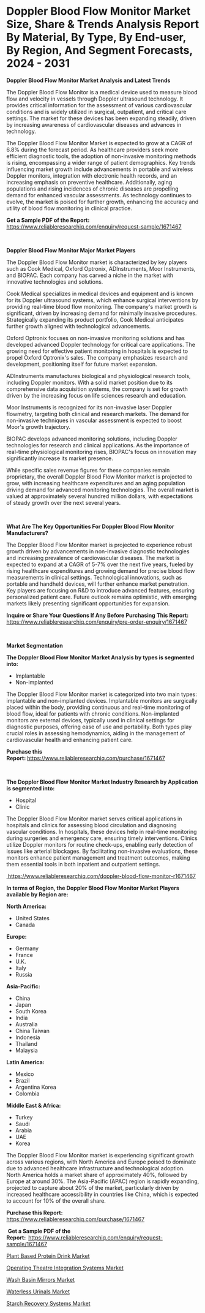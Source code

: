 <p><h1>Doppler Blood Flow Monitor Market Size, Share & Trends Analysis Report By Material, By Type, By End-user, By Region, And Segment Forecasts, 2024 - 2031</h1></p><p><strong>Doppler Blood Flow Monitor Market Analysis and Latest Trends</strong></p>
<p><p>The Doppler Blood Flow Monitor is a medical device used to measure blood flow and velocity in vessels through Doppler ultrasound technology. It provides critical information for the assessment of various cardiovascular conditions and is widely utilized in surgical, outpatient, and critical care settings. The market for these devices has been expanding steadily, driven by increasing awareness of cardiovascular diseases and advances in technology. </p><p>The Doppler Blood Flow Monitor Market is expected to grow at a CAGR of 6.8% during the forecast period. As healthcare providers seek more efficient diagnostic tools, the adoption of non-invasive monitoring methods is rising, encompassing a wider range of patient demographics. Key trends influencing market growth include advancements in portable and wireless Doppler monitors, integration with electronic health records, and an increasing emphasis on preventive healthcare. Additionally, aging populations and rising incidences of chronic diseases are propelling demand for enhanced vascular assessments. As technology continues to evolve, the market is poised for further growth, enhancing the accuracy and utility of blood flow monitoring in clinical practice.</p></p>
<p><strong>Get a Sample PDF of the Report:&nbsp;</strong> <a href="https://www.reliableresearchiq.com/enquiry/request-sample/1671467?utm_campaign=99&utm_medium=2&utm_source=Github&utm_content=ia&utm_term=10102024&utm_id=doppler-blood-flow-monitor">https://www.reliableresearchiq.com/enquiry/request-sample/1671467</a></p>
<p>&nbsp;</p>
<p><strong>Doppler Blood Flow Monitor Major Market Players</strong></p>
<p><p>The Doppler Blood Flow Monitor market is characterized by key players such as Cook Medical, Oxford Optronix, ADInstruments, Moor Instruments, and BIOPAC. Each company has carved a niche in the market with innovative technologies and solutions.</p><p>Cook Medical specializes in medical devices and equipment and is known for its Doppler ultrasound systems, which enhance surgical interventions by providing real-time blood flow monitoring. The company's market growth is significant, driven by increasing demand for minimally invasive procedures. Strategically expanding its product portfolio, Cook Medical anticipates further growth aligned with technological advancements.</p><p>Oxford Optronix focuses on non-invasive monitoring solutions and has developed advanced Doppler technology for critical care applications. The growing need for effective patient monitoring in hospitals is expected to propel Oxford Optronix's sales. The company emphasizes research and development, positioning itself for future market expansion.</p><p>ADInstruments manufactures biological and physiological research tools, including Doppler monitors. With a solid market position due to its comprehensive data acquisition systems, the company is set for growth driven by the increasing focus on life sciences research and education. </p><p>Moor Instruments is recognized for its non-invasive laser Doppler flowmetry, targeting both clinical and research markets. The demand for non-invasive techniques in vascular assessment is expected to boost Moor's growth trajectory.</p><p>BIOPAC develops advanced monitoring solutions, including Doppler technologies for research and clinical applications. As the importance of real-time physiological monitoring rises, BIOPAC's focus on innovation may significantly increase its market presence.</p><p>While specific sales revenue figures for these companies remain proprietary, the overall Doppler Blood Flow Monitor market is projected to grow, with increasing healthcare expenditures and an aging population driving demand for advanced monitoring technologies. The overall market is valued at approximately several hundred million dollars, with expectations of steady growth over the next several years.</p></p>
<p>&nbsp;</p>
<p><strong>What Are The Key Opportunities For Doppler Blood Flow Monitor Manufacturers?</strong></p>
<p><p>The Doppler Blood Flow Monitor market is projected to experience robust growth driven by advancements in non-invasive diagnostic technologies and increasing prevalence of cardiovascular diseases. The market is expected to expand at a CAGR of 5-7% over the next five years, fueled by rising healthcare expenditures and growing demand for precise blood flow measurements in clinical settings. Technological innovations, such as portable and handheld devices, will further enhance market penetration. Key players are focusing on R&D to introduce advanced features, ensuring personalized patient care. Future outlook remains optimistic, with emerging markets likely presenting significant opportunities for expansion.</p></p>
<p><strong>Inquire or Share Your Questions If Any Before Purchasing This Report:</strong> <a href="https://www.reliableresearchiq.com/enquiry/pre-order-enquiry/1671467?utm_campaign=99&utm_medium=2&utm_source=Github&utm_content=ia&utm_term=10102024&utm_id=doppler-blood-flow-monitor">https://www.reliableresearchiq.com/enquiry/pre-order-enquiry/1671467</a></p>
<p>&nbsp;</p>
<p><strong>Market Segmentation</strong></p>
<p><strong>The Doppler Blood Flow Monitor Market Analysis by types is segmented into:</strong></p>
<p><ul><li>Implantable</li><li>Non-implanted</li></ul></p>
<p><p>The Doppler Blood Flow Monitor market is categorized into two main types: implantable and non-implanted devices. Implantable monitors are surgically placed within the body, providing continuous and real-time monitoring of blood flow, ideal for patients with chronic conditions. Non-implanted monitors are external devices, typically used in clinical settings for diagnostic purposes, offering ease of use and portability. Both types play crucial roles in assessing hemodynamics, aiding in the management of cardiovascular health and enhancing patient care.</p></p>
<p><strong>Purchase this Report:&nbsp;</strong><a href="https://www.reliableresearchiq.com/purchase/1671467?utm_campaign=99&utm_medium=2&utm_source=Github&utm_content=ia&utm_term=10102024&utm_id=doppler-blood-flow-monitor">https://www.reliableresearchiq.com/purchase/1671467</a></p>
<p>&nbsp;</p>
<p><strong>The Doppler Blood Flow Monitor Market Industry Research by Application is segmented into:</strong></p>
<p><ul><li>Hospital</li><li>Clinic</li></ul></p>
<p><p>The Doppler Blood Flow Monitor market serves critical applications in hospitals and clinics for assessing blood circulation and diagnosing vascular conditions. In hospitals, these devices help in real-time monitoring during surgeries and emergency care, ensuring timely interventions. Clinics utilize Doppler monitors for routine check-ups, enabling early detection of issues like arterial blockages. By facilitating non-invasive evaluations, these monitors enhance patient management and treatment outcomes, making them essential tools in both inpatient and outpatient settings.</p></p>
<p><a href="https://www.reliableresearchiq.com/doppler-blood-flow-monitor-r1671467?utm_campaign=99&utm_medium=2&utm_source=Github&utm_content=ia&utm_term=10102024&utm_id=doppler-blood-flow-monitor">&nbsp;https://www.reliableresearchiq.com/doppler-blood-flow-monitor-r1671467</a></p>
<p><strong>In terms of Region, the Doppler Blood Flow Monitor Market Players available by Region are:</strong></p>
<p>
    <p> <strong> North America: </strong>
        <ul>
            <li>United States</li>
            <li>Canada</li>
        </ul>
        </p> 
    <p> <strong> Europe: </strong>
        <ul>
            <li>Germany</li>
            <li>France</li>
            <li>U.K.</li>
            <li>Italy</li>
            <li>Russia</li>
        </ul>
        </p> 
    <p> <strong> Asia-Pacific: </strong>
        <ul>
            <li>China</li>
            <li>Japan</li>
            <li>South Korea</li>
            <li>India</li>
            <li>Australia</li>
            <li>China Taiwan</li>
            <li>Indonesia</li>
            <li>Thailand</li>
            <li>Malaysia</li>
        </ul>
        </p> 
    <p> <strong> Latin America: </strong>
        <ul>
            <li>Mexico</li>
            <li>Brazil</li>
            <li>Argentina Korea</li>
            <li>Colombia</li>
        </ul>
        </p> 
    <p> <strong> Middle East & Africa: </strong>
        <ul>
            <li>Turkey</li>
            <li>Saudi</li>
            <li>Arabia</li>
            <li>UAE</li>
            <li>Korea</li>
        </ul>
    </p>
    </p>
<p><p>The Doppler Blood Flow Monitor market is experiencing significant growth across various regions, with North America and Europe poised to dominate due to advanced healthcare infrastructure and technological adoption. North America holds a market share of approximately 40%, followed by Europe at around 30%. The Asia-Pacific (APAC) region is rapidly expanding, projected to capture about 20% of the market, particularly driven by increased healthcare accessibility in countries like China, which is expected to account for 10% of the overall share.</p></p>
<p><strong>Purchase this Report: </strong><a href="https://www.reliableresearchiq.com/purchase/1671467?utm_campaign=99&utm_medium=2&utm_source=Github&utm_content=ia&utm_term=10102024&utm_id=doppler-blood-flow-monitor">https://www.reliableresearchiq.com/purchase/1671467</a></p>
<p>&nbsp;<strong>Get a Sample PDF of the Report:&nbsp;&nbsp;</strong><a href="https://www.reliableresearchiq.com/enquiry/request-sample/1671467?utm_campaign=99&utm_medium=2&utm_source=Github&utm_content=ia&utm_term=10102024&utm_id=doppler-blood-flow-monitor">https://www.reliableresearchiq.com/enquiry/request-sample/1671467</a></p>
<p><strong></strong></p>
<p><p><a href="https://issuu.com/reportprime-2/docs/plant-based-protein-drink-market-si_72b4e271e16fd7?utm_campaign=99&utm_medium=2&utm_source=Github&utm_content=ia&utm_term=10102024&utm_id=doppler-blood-flow-monitor">Plant Based Protein Drink Market</a></p><p><a href="https://github.com/alkbshrblevitzpf/Market-Research-Report-List-1/blob/main/operating-theatre-integration-systems-market.md?utm_campaign=99&utm_medium=2&utm_source=Github&utm_content=ia&utm_term=10102024&utm_id=doppler-blood-flow-monitor">Operating Theatre Integration Systems Market</a></p><p><a href="https://www.linkedin.com/pulse/wash-basin-mirrors-market-outlook-complete-industry-analysis-mqore?utm_campaign=99&utm_medium=2&utm_source=Github&utm_content=ia&utm_term=10102024&utm_id=doppler-blood-flow-monitor">Wash Basin Mirrors Market</a></p><p><a href="https://www.linkedin.com/pulse/global-waterless-urinals-industry-analysis-share-growth-trends-zitfc?utm_campaign=99&utm_medium=2&utm_source=Github&utm_content=ia&utm_term=10102024&utm_id=doppler-blood-flow-monitor">Waterless Urinals Market</a></p><p><a href="https://issuu.com/reportprime-2/docs/starch-recovery-systems-market-size_72dd4e908bbb79?utm_campaign=99&utm_medium=2&utm_source=Github&utm_content=ia&utm_term=10102024&utm_id=doppler-blood-flow-monitor">Starch Recovery Systems Market</a></p></p>
